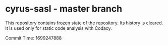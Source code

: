 # cyrus-sasl - master branch

This repository contains frozen state of the repository.
Its history is cleared. It is used only for static code
analysis with Codacy.

Commit Time: 1699247888
